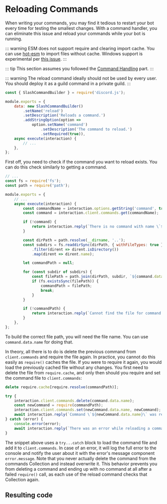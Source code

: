 # Reloading Commands

When writing your commands, you may find it tedious to restart your bot every time for testing the smallest changes. With a command handler, you can eliminate this issue and reload your commands while your bot is running.

::: warning
ESM does not support require and clearing import cache. You can use [hot-esm](https://www.npmjs.com/package/hot-esm) to import files without cache. Windows support is experimental per [this issue](https://github.com/vinsonchuong/hot-esm/issues/33).
:::

::: tip
This section assumes you followed the [Command Handling](/creating-your-bot/command-handling.md) part.
:::

::: warning
The reload command ideally should not be used by every user. You should deploy it as a guild command in a private guild.
:::

```js
const { SlashCommandBuilder } = require('discord.js');

module.exports = {
	data: new SlashCommandBuilder()
		.setName('reload')
		.setDescription('Reloads a command.')
		.addStringOption(option =>
			option.setName('command')
				.setDescription('The command to reload.')
				.setRequired(true)),
	async execute(interaction) {
		// ...
	},
};
```

First off, you need to check if the command you want to reload exists. You can do this check similarly to getting a command.

```js {2-3,8-32}
// ...
const fs = require('fs');
const path = require('path');

module.exports = {
	// ...
	async execute(interaction) {
		const commandName = interaction.options.getString('command', true).toLowerCase();
		const command = interaction.client.commands.get(commandName);

		if (!command) {
			return interaction.reply(`There is no command with name \`${commandName}\`!`);
		}

		const dirPath = path.resolve(__dirname, '..');
		const subdirs = fs.readdirSync(dirPath, { withFileTypes: true })
			.filter(dirent => dirent.isDirectory())
			.map(dirent => dirent.name);

		let commandPath = null;

		for (const subdir of subdirs) {
			const filePath = path.join(dirPath, subdir, `${command.data.name}.js`);
			if (fs.existsSync(filePath)) {
				commandPath = filePath;
				break;
			}
		}

		if (!commandPath) {
			return interaction.reply(`Cannot find the file for command \`${command.data.name}\`!`);
		}
	},
};
```

To build the correct file path, you will need the file name. You can use `command.data.name` for doing that.

In theory, all there is to do is delete the previous command from `client.commands` and require the file again. In practice, you cannot do this easily as `require()` caches the file. If you were to require it again, you would load the previously cached file without any changes. You first need to delete the file from `require.cache`, and only then should you require and set the command file to `client.commands`:

```js {1,4-6}
delete require.cache[require.resolve(commandPath)];

try {
	interaction.client.commands.delete(command.data.name);
	const newCommand = require(commandPath);
	interaction.client.commands.set(newCommand.data.name, newCommand);
	await interaction.reply(`Command \`${newCommand.data.name}\` was reloaded!`);
} catch (error) {
	console.error(error);
	await interaction.reply(`There was an error while reloading a command \`${command.data.name}\`:\n\`${error.message}\``);
}
```

The snippet above uses a `try...catch` block to load the command file and add it to `client.commands`. In case of an error, it will log the full error to the console and notify the user about it with the error's message component `error.message`. Note that you never actually delete the command from the commands Collection and instead overwrite it. This behavior prevents you from deleting a command and ending up with no command at all after a failed `require()` call, as each use of the reload command checks that Collection again.

## Resulting code

<ResultingCode path="additional-features/reloading-commands" />